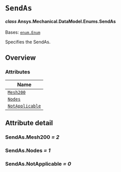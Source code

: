 # `SendAs`

<a id="ansys.mechanical.stubs.v242.Ansys.Mechanical.DataModel.Enums.SendAs"></a>

#### *class* Ansys.Mechanical.DataModel.Enums.SendAs

Bases: [`enum.Enum`](https://docs.python.org/3/library/enum.html#enum.Enum)

Specifies the SendAs.

<!-- !! processed by numpydoc !! -->

<a id="overview"></a>

## Overview

### Attributes

| Name |
| ------------------------------------------ |
| [`Mesh200`](#SendAs.Mesh200) |
| [`Nodes`](#SendAs.Nodes) |
| [`NotApplicable`](#SendAs.NotApplicable) |

<a id="attribute-detail"></a>

## Attribute detail

<a id="SendAs.Mesh200"></a>

### SendAs.Mesh200 *= 2*

<a id="SendAs.Nodes"></a>

### SendAs.Nodes *= 1*

<a id="SendAs.NotApplicable"></a>

### SendAs.NotApplicable *= 0*


